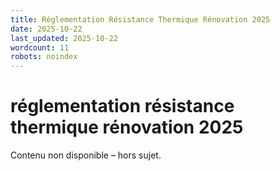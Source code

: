 ```yaml
---
title: Réglementation Résistance Thermique Rénovation 2025
date: 2025-10-22
last_updated: 2025-10-22
wordcount: 11
robots: noindex
---
```


# réglementation résistance thermique rénovation 2025

Contenu non disponible – hors sujet.